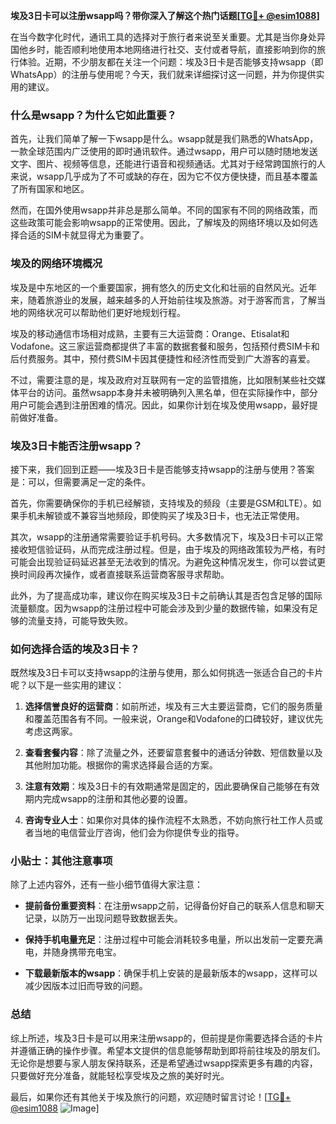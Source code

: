 **埃及3日卡可以注册wsapp吗？带你深入了解这个热门话题[[TG💪+ @esim1088](https://t.me/s/esim1088)]**

在当今数字化时代，通讯工具的选择对于旅行者来说至关重要。尤其是当你身处异国他乡时，能否顺利地使用本地网络进行社交、支付或者导航，直接影响到你的旅行体验。近期，不少朋友都在关注一个问题：埃及3日卡是否能够支持wsapp（即WhatsApp）的注册与使用呢？今天，我们就来详细探讨这一问题，并为你提供实用的建议。

### 什么是wsapp？为什么它如此重要？

首先，让我们简单了解一下wsapp是什么。wsapp就是我们熟悉的WhatsApp，一款全球范围内广泛使用的即时通讯软件。通过wsapp，用户可以随时随地发送文字、图片、视频等信息，还能进行语音和视频通话。尤其对于经常跨国旅行的人来说，wsapp几乎成为了不可或缺的存在，因为它不仅方便快捷，而且基本覆盖了所有国家和地区。

然而，在国外使用wsapp并非总是那么简单。不同的国家有不同的网络政策，而这些政策可能会影响wsapp的正常使用。因此，了解埃及的网络环境以及如何选择合适的SIM卡就显得尤为重要了。

### 埃及的网络环境概况

埃及是中东地区的一个重要国家，拥有悠久的历史文化和壮丽的自然风光。近年来，随着旅游业的发展，越来越多的人开始前往埃及旅游。对于游客而言，了解当地的网络状况可以帮助他们更好地规划行程。

埃及的移动通信市场相对成熟，主要有三大运营商：Orange、Etisalat和Vodafone。这三家运营商都提供了丰富的数据套餐和服务，包括预付费SIM卡和后付费服务。其中，预付费SIM卡因其便捷性和经济性而受到广大游客的喜爱。

不过，需要注意的是，埃及政府对互联网有一定的监管措施，比如限制某些社交媒体平台的访问。虽然wsapp本身并未被明确列入黑名单，但在实际操作中，部分用户可能会遇到注册困难的情况。因此，如果你计划在埃及使用wsapp，最好提前做好准备。

### 埃及3日卡能否注册wsapp？

接下来，我们回到正题——埃及3日卡是否能够支持wsapp的注册与使用？答案是：可以，但需要满足一定的条件。

首先，你需要确保你的手机已经解锁，支持埃及的频段（主要是GSM和LTE）。如果手机未解锁或不兼容当地频段，即使购买了埃及3日卡，也无法正常使用。

其次，wsapp的注册通常需要验证手机号码。大多数情况下，埃及3日卡可以正常接收短信验证码，从而完成注册过程。但是，由于埃及的网络政策较为严格，有时可能会出现验证码延迟甚至无法收到的情况。为避免这种情况发生，你可以尝试更换时间段再次操作，或者直接联系运营商客服寻求帮助。

此外，为了提高成功率，建议你在购买埃及3日卡之前确认其是否包含足够的国际流量额度。因为wsapp的注册过程中可能会涉及到少量的数据传输，如果没有足够的流量支持，可能导致失败。

### 如何选择合适的埃及3日卡？

既然埃及3日卡可以支持wsapp的注册与使用，那么如何挑选一张适合自己的卡片呢？以下是一些实用的建议：

1. **选择信誉良好的运营商**：如前所述，埃及有三大主要运营商，它们的服务质量和覆盖范围各有不同。一般来说，Orange和Vodafone的口碑较好，建议优先考虑这两家。

2. **查看套餐内容**：除了流量之外，还要留意套餐中的通话分钟数、短信数量以及其他附加功能。根据你的需求选择最合适的方案。

3. **注意有效期**：埃及3日卡的有效期通常是固定的，因此要确保自己能够在有效期内完成wsapp的注册和其他必要的设置。

4. **咨询专业人士**：如果你对具体的操作流程不太熟悉，不妨向旅行社工作人员或者当地的电信营业厅咨询，他们会为你提供专业的指导。

### 小贴士：其他注意事项

除了上述内容外，还有一些小细节值得大家注意：

- **提前备份重要资料**：在注册wsapp之前，记得备份好自己的联系人信息和聊天记录，以防万一出现问题导致数据丢失。
  
- **保持手机电量充足**：注册过程中可能会消耗较多电量，所以出发前一定要充满电，并随身携带充电宝。

- **下载最新版本的wsapp**：确保手机上安装的是最新版本的wsapp，这样可以减少因版本过旧而导致的问题。

### 总结

综上所述，埃及3日卡是可以用来注册wsapp的，但前提是你需要选择合适的卡片并遵循正确的操作步骤。希望本文提供的信息能够帮助到即将前往埃及的朋友们。无论你是想要与家人朋友保持联系，还是希望通过wsapp探索更多有趣的内容，只要做好充分准备，就能轻松享受埃及之旅的美好时光。

最后，如果你还有其他关于埃及旅行的问题，欢迎随时留言讨论！[[TG💪+ @esim1088](https://t.me/s/esim1088) ![Image](https://i.postimg.cc/4NQfJmqS/Snipaste-2025-05-13-00-14-12.png)]